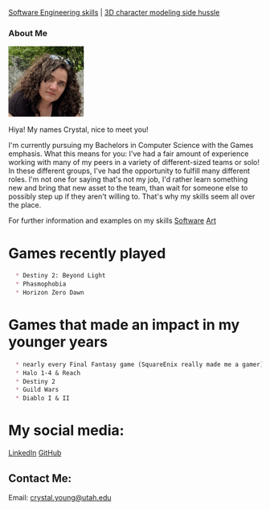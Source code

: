 [Software Engineering skills](Software_Examples.md) | [3D character modeling side hussle](Art_Experiences.md)


### About Me

<img src= "CurrentPic.jpg" width="150"> 

Hiya! My names Crystal, nice to meet you! 

I'm currently pursuing my Bachelors in Computer Science with the Games emphasis. 
What this means for you: I've had a fair amount of experience working with many 
of my peers in a variety of different-sized teams or solo! In these 
different groups, I've had the opportunity to fulfill many different roles. I'm 
not one for saying that's not my job, I'd rather learn something new and bring that
new asset to the team, than wait for someone else to possibly step up if they aren't
willing to. That's why my skills seem all over the place.

For further information and examples on my skills 
[Software](Software_Examples.md) 
[Art](Art_Experiences.md)

# Games recently played

```markdown
  * Destiny 2: Beyond Light
  * Phasmophobia
  * Horizon Zero Dawn
```

# Games that made an impact in my younger years

```markdown
  * nearly every Final Fantasy game (SquareEnix really made me a gamer)
  * Halo 1-4 & Reach
  * Destiny 2
  * Guild Wars
  * Diablo I & II
```

# My social media:
[LinkedIn](https://www.linkedin.com/in/crystallynnyoung/)
[GitHub](https://github.com/Catastrophie)

## Contact Me:
Email: crystal.young@utah.edu 
